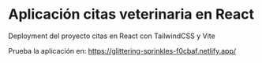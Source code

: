 # Aplicación citas veterinaria en React
Deployment del proyecto citas en React con TailwindCSS y Vite

Prueba la aplicación en: https://glittering-sprinkles-f0cbaf.netlify.app/
